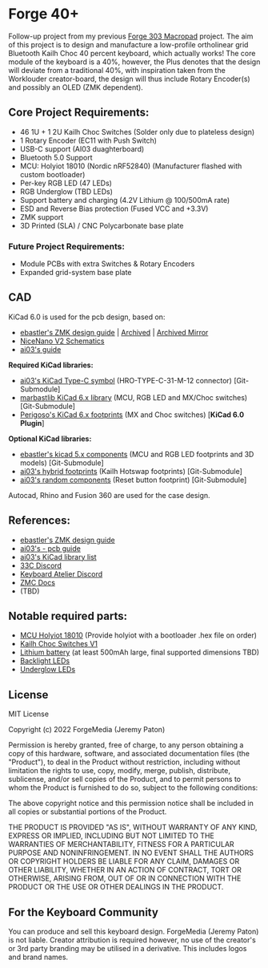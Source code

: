 # Forge 40+

Follow-up project from my previous [Forge 303 Macropad](https://github.com/Forge-Media/ai03-macropad-pcb) project. The aim of this project is to design and manufacture a low-profile ortholinear grid Bluetooth Kailh Choc 40 percent keyboard, which actually works! The core module of the keyboard is a 40%, however, the Plus denotes that the design will deviate from a traditional 40%, with inspiration taken from the Worklouder creator-board, the design will thus include Rotary Encoder(s) and possibly an OLED (ZMK dependent).

## Core Project Requirements:

- 46 1U + 1 2U Kailh Choc Switches (Solder only due to plateless design)
- 1 Rotary Encoder (EC11 with Push Switch)
- USB-C support (AI03 duaghterboard)
- Bluetooth 5.0 Support
- MCU: Holyiot 18010 (Nordic nRF52840) (Manufacturer flashed with custom bootloader)
- Per-key RGB LED (47 LEDs)
- RGB Underglow (TBD LEDs)
- Support battery and charging (4.2V Lithium @ 100/500mA rate)
- ESD and Reverse Bias protection (Fused VCC and +3.3V)
- ZMK support
- 3D Printed (SLA) / CNC Polycarbonate base plate

### Future Project Requirements:

- Module PCBs with extra Switches & Rotary Encoders
- Expanded grid-system base plate

## CAD

KiCad 6.0 is used for the pcb design, based on:

- [ebastler's ZMK design guide](https://github.com/ebastler/zmk-designguide) | [Archived](https://web.archive.org/web/20210223222617/https://github.com/ebastler/zmk-designguide) | [Archived Mirror](https://imgur.com/D1a6lrI)
- [NiceNano V2 Schematics](https://nicekeyboards.com/docs/nice-nano/pinout-schematic)
- [ai03's guide](https://wiki.ai03.com/books/pcb-design)

**Required KiCad libraries:**

- [ai03's KiCad Type-C symbol](https://github.com/ai03-2725/Type-C.pretty) (HRO-TYPE-C-31-M-12 connector) [Git-Submodule]
- [marbastlib KiCad 6.x library](https://github.com/ebastler/marbastlib/tree/untested) (MCU, RGB LED and MX/Choc switches) [Git-Submodule]
- [Perigoso's KiCad 6.x footprints](https://github.com/perigoso/keyswitch-kicad-library) (MX and Choc switches) [**KiCad 6.0 Plugin**]

**Optional KiCad libraries:**

- [ebastler's kicad 5.x components](https://github.com/ebastler/kicad-keyboard-parts.pretty) (MCU and RGB LED footprints and 3D models) [Git-Submodule]
- [ai03's hybrid footprints](https://github.com/ai03-2725/MX_Alps_Hybrid/tree/master/Kailh_Choc.pretty) (Kailh Hotswap footprints) [Git-Submodule]
- [ai03's random components](https://github.com/ai03-2725/random-keyboard-parts.pretty) (Reset button footprint) [Git-Submodule]

Autocad, Rhino and Fusion 360 are used for the case design.

## References:

- [ebastler's ZMK design guide](https://github.com/ebastler/zmk-designguide)
- [ai03's - pcb guide](https://wiki.ai03.com/books/pcb-design)
- [ai03's KiCad library list](https://wiki.ai03.com/books/pcb-design/page/list-of-kicad-keyboard-parts-libraries)
- [33C Discord](https://discord.gg/6fHK4uk)
- [Keyboard Atelier Discord](https://discord.gg/b7vwhHS)
- [ZMC Docs](https://zmk.dev/docs/)
- (TBD)

## Notable required parts:

- [MCU Holyiot 18010](https://www.aliexpress.com/item/32868002366.html) (Provide holyiot with a bootloader .hex file on order)
- [Kailh Choc Switches V1](https://mechboards.co.uk/products/kailh-low-profile-choc-switches-v1-red)
- [Lithium battery](https://www.aliexpress.com/item/32826961711.html?spm=a2g0o.9042311.0.0.75d84c4dfswF9R) (at least 500mAh large, final supported dimensions TBD)
- [Backlight LEDs](https://lcsc.com/product-detail/Light-Emitting-Diodes-LED_TONYU-DY-S352818-RGBC-6812-2T_C524051.html)
- [Underglow LEDs](https://lcsc.com/product-detail/Light-Emitting-Diodes-LED_Worldsemi-WS2812B-Mini_C527089.html)

## License

MIT License

Copyright (c) 2022 ForgeMedia (Jeremy Paton)

Permission is hereby granted, free of charge, to any person obtaining a copy of this hardware, software, and associated documentation files (the "Product"), to deal in the Product without restriction, including without limitation the rights to use, copy, modify, merge, publish, distribute, sublicense, and/or sell copies of the Product, and to permit persons to whom the Product is furnished to do so, subject to the following conditions:

The above copyright notice and this permission notice shall be included in all copies or substantial portions of the Product.

THE PRODUCT IS PROVIDED "AS IS", WITHOUT WARRANTY OF ANY KIND, EXPRESS OR IMPLIED, INCLUDING BUT NOT LIMITED TO THE WARRANTIES OF MERCHANTABILITY, FITNESS FOR A PARTICULAR PURPOSE AND NONINFRINGEMENT. IN NO EVENT SHALL THE AUTHORS OR COPYRIGHT HOLDERS BE LIABLE FOR ANY CLAIM, DAMAGES OR OTHER LIABILITY, WHETHER IN AN ACTION OF CONTRACT, TORT OR OTHERWISE, ARISING FROM, OUT OF OR IN CONNECTION WITH THE PRODUCT OR THE USE OR OTHER DEALINGS IN THE PRODUCT.

## For the Keyboard Community

You can produce and sell this keyboard design. ForgeMedia (Jeremy Paton) is not liable. Creator attribution is required however, no use of the creator's or 3rd party branding may be utilised in a derivative. This includes logos and brand names.

